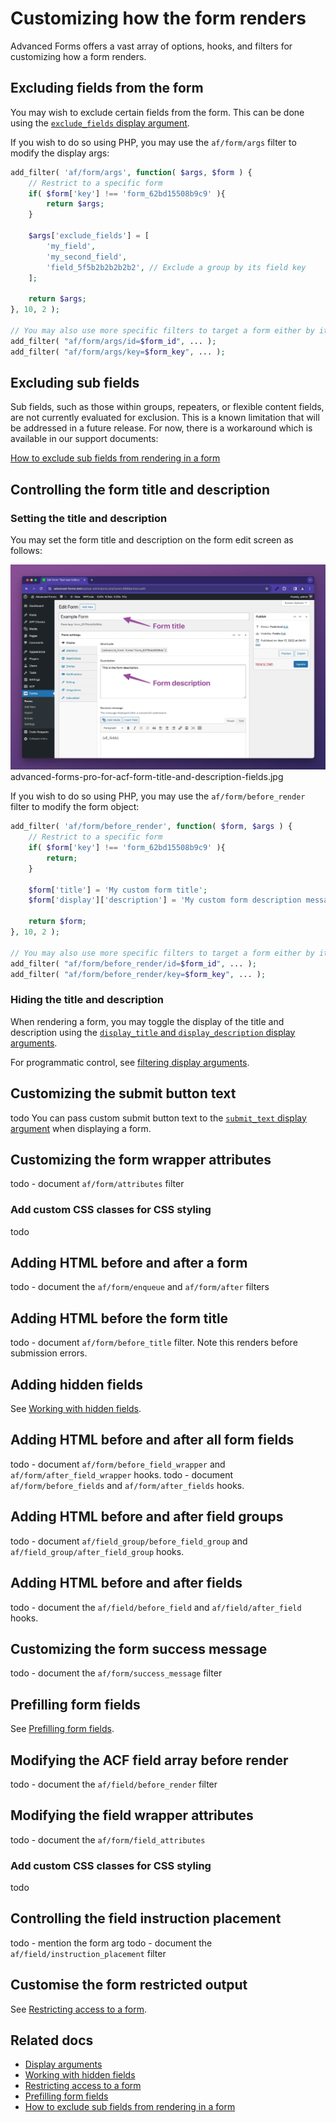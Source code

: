 # Customizing how the form renders

Advanced Forms offers a vast array of options, hooks, and filters for customizing how a form renders.

## Excluding fields from the form

You may wish to exclude certain fields from the form. This can be done using
the [`exclude_fields` display argument](Display-arguments.md#excludefields).

If you wish to do so using PHP, you may use the `af/form/args` filter to modify the display args:

```php
add_filter( 'af/form/args', function( $args, $form ) {
	// Restrict to a specific form
	if( $form['key'] !== 'form_62bd15508b9c9' ){
		return $args;
	}
	
	$args['exclude_fields'] = [
		'my_field',
		'my_second_field',
		'field_5f5b2b2b2b2b2', // Exclude a group by its field key
	];

	return $args;
}, 10, 2 );

// You may also use more specific filters to target a form either by its post ID or form key
add_filter( "af/form/args/id=$form_id", ... );
add_filter( "af/form/args/key=$form_key", ... );
```

## Excluding sub fields

Sub fields, such as those within groups, repeaters, or flexible content fields, are not currently evaluated for
exclusion. This is a known limitation that will be addressed in a future release. For now, there is a workaround which
is available in our support documents:

[How to exclude sub fields from rendering in a form](https://hookturn.freshdesk.com/support/solutions/articles/44002397391)

## Controlling the form title and description

### Setting the title and description

You may set the form title and description on the form edit screen as follows:

![advanced-forms-pro-for-acf-form-title-and-description-fields.jpg](images/advanced-forms-pro-for-acf-form-title-and-description-fields.jpg)
advanced-forms-pro-for-acf-form-title-and-description-fields.jpg

If you wish to do so using PHP, you may use the `af/form/before_render` filter to modify the form object:

```php
add_filter( 'af/form/before_render', function( $form, $args ) {
	// Restrict to a specific form
	if( $form['key'] !== 'form_62bd15508b9c9' ){
		return;
	}
	
	$form['title'] = 'My custom form title';
	$form['display']['description'] = 'My custom form description message.';
	
	return $form;
}, 10, 2 );

// You may also use more specific filters to target a form either by its post ID or form key
add_filter( "af/form/before_render/id=$form_id", ... );
add_filter( "af/form/before_render/key=$form_key", ... );
```

### Hiding the title and description

When rendering a form, you may toggle the display of the title and description using the
[`display_title` and `display_description` display arguments](Display-arguments.md#displaytitle).

For programmatic control, see [filtering display arguments](Display-arguments.md#filtering-display-arguments).

## Customizing the submit button text

todo
You can pass custom submit button text to the [`submit_text` display argument](Display-arguments.md#submittext) when
displaying a form.

## Customizing the form wrapper attributes

todo - document `af/form/attributes` filter

### Add custom CSS classes for CSS styling

todo

## Adding HTML before and after a form

todo - document the `af/form/enqueue` and `af/form/after` filters

## Adding HTML before the form title

todo - document `af/form/before_title` filter. Note this renders before submission errors.

## Adding hidden fields

See [Working with hidden fields](Working-with-hidden-fields.md).

## Adding HTML before and after all form fields

todo - document `af/form/before_field_wrapper` and `af/form/after_field_wrapper` hooks.
todo - document `af/form/before_fields` and `af/form/after_fields` hooks.

## Adding HTML before and after field groups

todo - document `af/field_group/before_field_group` and `af/field_group/after_field_group` hooks.

## Adding HTML before and after fields

todo - document the `af/field/before_field` and `af/field/after_field` hooks.

## Customizing the form success message

todo - document the `af/form/success_message` filter

## Prefilling form fields

See [Prefilling form fields](Prefilling-form-fields.md).

## Modifying the ACF field array before render

todo - document the `af/field/before_render` filter

## Modifying the field wrapper attributes

todo - document the `af/form/field_attributes`

### Add custom CSS classes for CSS styling

todo

## Controlling the field instruction placement

todo - mention the form arg
todo - document the `af/field/instruction_placement` filter

## Customise the form restricted output

See [Restricting access to a form](Restricting-access-to-a-form.md).

## Related docs

- [Display arguments](Display-arguments.md)
- [Working with hidden fields](Working-with-hidden-fields.md)
- [Restricting access to a form](Restricting-access-to-a-form.md)
- [Prefilling form fields](Prefilling-form-fields.md)
- [How to exclude sub fields from rendering in a form](https://hookturn.freshdesk.com/support/solutions/articles/44002397391)